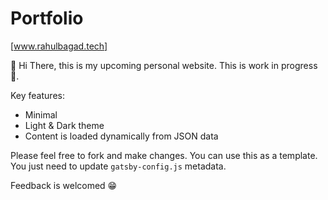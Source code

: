 # Portfolio 
[www.rahulbagad.tech]


👋 Hi There, this is my upcoming personal website. This is work in progress 🚧. 


Key features:
  - Minimal
  - Light & Dark theme
  - Content is loaded dynamically from JSON data

Please feel free to fork and make changes. You can use this as a template. You just need to update `gatsby-config.js` metadata.

Feedback is welcomed 😁
 
